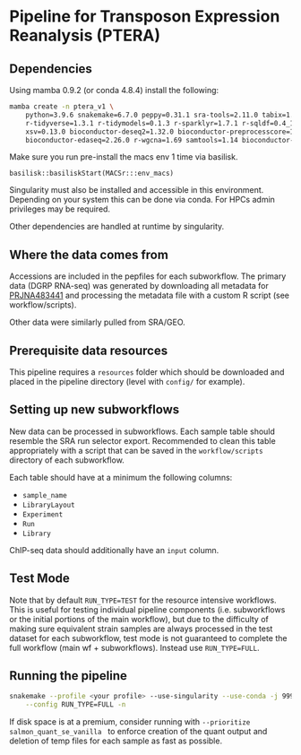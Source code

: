 # Pipeline for Transposon Expression Reanalysis (PTERA)

## Dependencies

Using mamba 0.9.2 (or conda 4.8.4) install the following:

```bash
mamba create -n ptera_v1 \
	python=3.9.6 snakemake=6.7.0 peppy=0.31.1 sra-tools=2.11.0 tabix=1.11 \
	r-tidyverse=1.3.1 r-tidymodels=0.1.3 r-sparklyr=1.7.1 r-sqldf=0.4_11 \
	xsv=0.13.0 bioconductor-deseq2=1.32.0 bioconductor-preprocesscore=1.54.0 \
	bioconductor-edaseq=2.26.0 r-wgcna=1.69 samtools=1.14 bioconductor-macsr=1.2.0
```

Make sure you run pre-install the macs env 1 time via basilisk.

```
basilisk::basiliskStart(MACSr:::env_macs)
```

Singularity must also be installed and accessible in this environment. Depending on
your system this can be done via conda. For HPCs admin privileges may be required.

Other dependencies are handled at runtime by singularity.

## Where the data comes from

Accessions are included in the pepfiles for each subworkflow. The primary data (DGRP RNA-seq) was
generated by downloading all metadata for [PRJNA483441](https://www.ncbi.nlm.nih.gov/Traces/study/?acc=PRJNA483441&o=acc_s%3Aa#)
and processing the metadata file with a custom R script (see workflow/scripts).

Other data were similarly pulled from SRA/GEO.

## Prerequisite data resources

This pipeline requires a `resources` folder which should be downloaded and placed in the
pipeline directory (level with `config/` for example).

## Setting up new subworkflows

New data can be processed in subworkflows. Each sample table should resemble
the SRA run selector export. Recommended to clean this table appropriately with a script
that can be saved in the `workflow/scripts` directory of each subworkflow.

Each table should have at a minimum the following columns:

- `sample_name`
- `LibraryLayout`
- `Experiment`
- `Run`
- `Library`

ChIP-seq data should additionally have an `input` column.

## Test Mode

Note that by default `RUN_TYPE=TEST` for the resource intensive workflows. This is useful for testing individual pipeline
components (i.e. subworkflows or the initial portions of the main workflow), but due to
the difficulty of making sure equivalent strain samples are always processed in the
test dataset for each subworkflow, test mode is not guaranteed to complete the full workflow
(main wf + subworkflows). Instead use `RUN_TYPE=FULL`.

## Running the pipeline

```bash
snakemake --profile <your profile> --use-singularity --use-conda -j 999 -kp \
	--config RUN_TYPE=FULL -n
```

If disk space is at a premium, consider running with `--prioritize salmon_quant_se_vanilla `
to enforce creation of the quant output and deletion of temp files for each sample as fast as possible.
